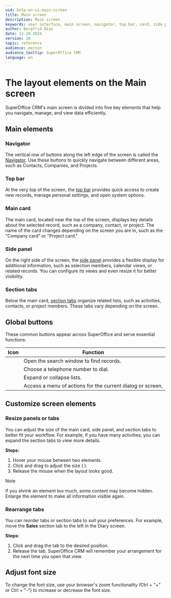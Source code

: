 ```yaml
---
uid: help-en-ui-main-screen
title: Main screen
description: Main screen
keywords: user interface, main screen, navigator, top bar, card, side panel, section tab, task menu, getting started
author: Bergfrid Dias
date: 12.19.2024
version: 10
topic: reference
audience: person
audience_tooltip: SuperOffice CRM
language: en
---
```


# The layout elements on the Main screen

SuperOffice CRM's main screen is divided into five key elements that help you navigate, manage, and view data efficiently.

## Main elements

### Navigator

The vertical row of buttons along the left edge of the screen is called the [Navigator][1]. Use these buttons to quickly navigate between different areas, such as Contacts, Companies, and Projects.

### Top bar

At the very top of the screen, the [top bar][2] provides quick access to create new records, manage personal settings, and open system options.

### Main card

The main card, located near the top of the screen, displays key details about the selected record, such as a company, contact, or project. The name of the card changes depending on the screen you are in, such as the "Company card" or "Project card."

### Side panel

On the right side of the screen, the [side panel][3] provides a flexible display for additional information, such as selection members, calendar views, or related records. You can configure its views and even resize it for better visibility.

### Section tabs

Below the main card, [section tabs][4] organize related lists, such as activities, contacts, or project members. These tabs vary depending on the screen.

## <a id="global-buttons"></a>Global buttons

These common buttons appear across SuperOffice and serve essential functions:

| Icon | Function |
|:-:|---|
| <i class="ph ph-magnifying-glass" aria-label="Search"></i> | Open the search window to find records. |
| <i class="ph ph-phone" aria-label="Phone"></i> | Choose a telephone number to dial. |
| <i class="ph ph-caret-down" aria-label="Chevron"></i> | Expand or collapse lists. |
| <i class="ph ph-dots-three-circle-vertical" aria-label="Task menu"></i> | Access a menu of actions for the current dialog or screen. |

## Customize screen elements

### Resize panels or tabs

You can adjust the size of the main card, side panel, and section tabs to better fit your workflow. For example, if you have many activities, you can expand the section tabs to view more details.

**Steps:**

1. Hover your mouse between two elements.
2. Click and drag to adjust the size (<i class="ph ph-split-horizontal" aria-hidden="true"></i> <i class="ph ph-split-vertical" aria-hidden="true"></i>).
3. Release the mouse when the layout looks good.

> [!NOTE]
> If you shrink an element too much, some content may become hidden. Enlarge the element to make all information visible again.

### Rearrange tabs

You can reorder tabs or section tabs to suit your preferences. For example, move the **Sales** section tab to the left in the Diary screen.

**Steps:**

1. Click and drag the tab to the desired position.
2. Release the tab. SuperOffice CRM will remember your arrangement for the next time you open that view.

## Adjust font size

To change the font size, use your browser's zoom functionality (Ctrl + "+" or Ctrl + "-") to increase or decrease the font size.

<!-- Referenced links -->
[1]: navigator.md
[2]: buttons-in-menu-bar.md
[3]: side-panel.md
[4]: ../../section-tabs/index.md
